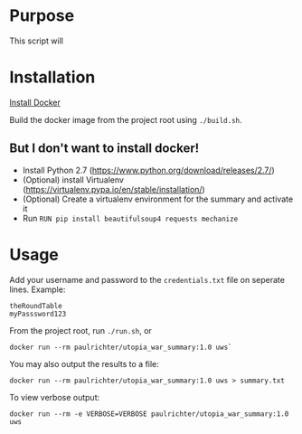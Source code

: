 # Purpose

This script will 

# Installation

[Install Docker](https://docs.docker.com/engine/installation/#supported-platforms)

Build the docker image from the project root using `./build.sh`.

## But I don't want to install docker!

- Install Python 2.7 (https://www.python.org/download/releases/2.7/)
- (Optional) install Virtualenv (https://virtualenv.pypa.io/en/stable/installation/)
- (Optional) Create a virtualenv environment for the summary and activate it
- Run `RUN pip install beautifulsoup4 requests mechanize`

# Usage

Add your username and password to the `credentials.txt` file on seperate lines. Example:

```
theRoundTable
myPasssword123
```

From the project root, run `./run.sh`, or 

```
docker run --rm paulrichter/utopia_war_summary:1.0 uws`
```

You may also output the results to a file:

```
docker run --rm paulrichter/utopia_war_summary:1.0 uws > summary.txt
```

To view verbose output:

```
docker run --rm -e VERBOSE=VERBOSE paulrichter/utopia_war_summary:1.0 uws
```
